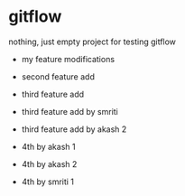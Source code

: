 # gitflow
nothing, just empty project for testing gitflow

- my feature modifications

- second feature add

- third feature add

- third feature add by smriti

- third feature add by akash 2

- 4th by akash 1

- 4th by akash 2

- 4th by smriti 1
